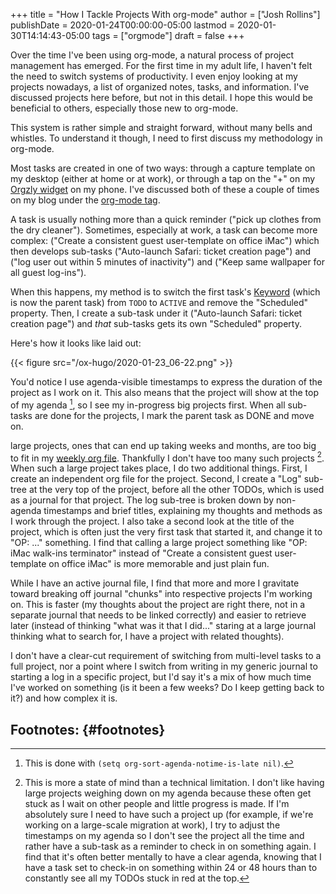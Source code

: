 +++
title = "How I Tackle Projects With org-mode"
author = ["Josh Rollins"]
publishDate = 2020-01-24T00:00:00-05:00
lastmod = 2020-01-30T14:14:43-05:00
tags = ["orgmode"]
draft = false
+++

Over the time I've been using org-mode, a natural process of project management has emerged. For the first time in my adult life, I haven't felt the need to switch systems of productivity. I even enjoy looking at my projects nowadays, a list of organized notes, tasks, and information. I've discussed projects here before, but not in this detail. I hope this would be beneficial to others, especially those new to org-mode.

<!--more-->

This system is rather simple and straight forward, without many bells and whistles. To understand it though, I need to first discuss my methodology in org-mode.

Most tasks are created in one of two ways: through a capture template on my desktop (either at home or at work), or through a tap on the "+" on my [Orgzly widget](http://www.orgzly.com/help) on my phone. I've discussed both of these a couple of times on my blog under the [org-mode tag](https://joshrollinswrites.com/tags/orgmode/).

A task is usually nothing more than a quick reminder ("pick up clothes from the dry cleaner"). Sometimes, especially at work, a task can become more complex: ("Create a consistent guest user-template on office iMac") which then develops sub-tasks ("Auto-launch Safari: ticket creation page") and ("log user out within 5 minutes of inactivity") and ("Keep same wallpaper for all guest log-ins").

When this happens, my method is to switch the first task's [Keyword](https://orgmode.org/manual/Workflow-states.html#Workflow-states) (which is now the parent task) from `TODO` to `ACTIVE`  and remove the "Scheduled" property. Then, I create a sub-task under it ("Auto-launch Safari: ticket creation page") and _that_ sub-tasks gets its own "Scheduled" property.

Here's how it looks like laid out:

{{< figure src="/ox-hugo/2020-01-23_06-22.png" >}}

You'd notice I use agenda-visible timestamps to express the duration of the project as I work on it. This also means that the project will show at the top of my agenda&nbsp;[^fn:1], so I see my in-progress big projects first. When all sub-tasks are done for the projects, I mark the parent task as DONE and move on.

large projects, ones that can end up taking weeks and months, are too big to fit in my [weekly org file](https://joshrollinswrites.com/help-desk-head-desk/20200123/). Thankfully I don't have too many such projects&nbsp;[^fn:2]. When such a large project takes place, I do two additional things. First, I create an independent org file for the project. Second, I create a "Log" sub-tree at the very top of the project, before all the other TODOs, which is used as a journal for that project. The log sub-tree is broken down by non-agenda timestamps and brief titles, explaining my thoughts and methods as I work through the project. I also take a second look at the title of the project, which is often just the very first task that started it, and change it to "OP: ..." something. I find that calling a large project something like "OP: iMac walk-ins terminator" instead of "Create a consistent guest user-template on office iMac" is more memorable and just plain fun.

While I have an active journal file, I find that more and more I gravitate toward breaking off journal "chunks" into respective projects I'm working on. This is faster (my thoughts about the project are right there, not in a separate journal that needs to be linked correctly) and easier to retrieve later (instead of thinking "what was it that I did..." staring at a large journal thinking what to search for, I have a project with related thoughts).

I don't have a clear-cut requirement of switching from multi-level tasks to a full project, nor a point where I switch from writing in my generic journal to starting a log in a specific project, but I'd say it's a mix of how much time I've worked on something (is it been a few weeks? Do I keep getting back to it?) and how complex it is.


## Footnotes: {#footnotes}

[^fn:1]: This is done with `(setq org-sort-agenda-notime-is-late nil)`.
[^fn:2]: This is more a state of mind than a technical limitation. I don't like having large projects weighing down on my agenda because these often get stuck as I wait on other people and little progress is made. If I'm absolutely sure I need to have such a project up (for example, if we're working on a large-scale migration at work), I try to adjust the timestamps on my agenda so I don't see the project all the time and rather have a sub-task as a reminder to check in on something again. I find that it's often better mentally to have a clear agenda, knowing that I have a task set to check-in on something within 24 or 48 hours than to constantly see all my TODOs stuck in red at the top.
